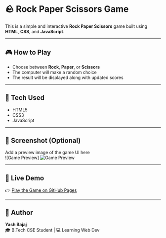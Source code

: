 # 🪨 Rock Paper Scissors Game

This is a simple and interactive **Rock Paper Scissors** game built using **HTML**, **CSS**, and **JavaScript**.

---

## 🎮 How to Play

- Choose between **Rock**, **Paper**, or **Scissors**
- The computer will make a random choice
- The result will be displayed along with updated scores

---

## 🔧 Tech Used

- HTML5  
- CSS3  
- JavaScript 

---

## 📸 Screenshot (Optional)

Add a preview image of the game UI here  
![Game Preview]
![Game Preview](https://github.com/user-attachments/assets/0b0bfad6-d0aa-4002-bc83-fed091a06805)


---

## 🔗 Live Demo

👉 [Play the Game on GitHub Pages]( https://yashbajaj02.github.io/Rock-Paper-Scissor/)

---

## 👤 Author

**Yash Bajaj**  
🎓 B.Tech CSE Student | 💻 Learning Web Dev  
